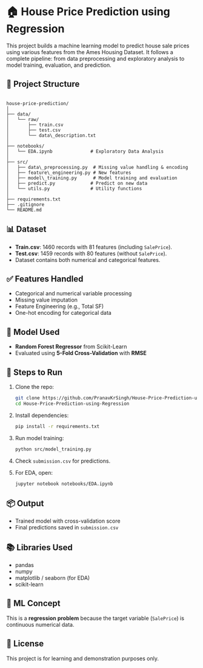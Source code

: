 
# 🏠 House Price Prediction using Regression

This project builds a machine learning model to predict house sale prices using various features from the Ames Housing Dataset. It follows a complete pipeline: from data preprocessing and exploratory analysis to model training, evaluation, and prediction.

## 📂 Project Structure

```

house-price-prediction/
│
├── data/
│   └── raw/
│       ├── train.csv
│       ├── test.csv
│       └── data\_description.txt
│
├── notebooks/
│   └── EDA.ipynb              # Exploratory Data Analysis
│
├── src/
│   ├── data\_preprocessing.py  # Missing value handling & encoding
│   ├── feature\_engineering.py # New features
│   ├── model\_training.py      # Model training and evaluation
│   ├── predict.py             # Predict on new data
│   └── utils.py               # Utility functions
│
├── requirements.txt
├── .gitignore
└── README.md

````

## 📊 Dataset

- **Train.csv**: 1460 records with 81 features (including `SalePrice`).
- **Test.csv**: 1459 records with 80 features (without `SalePrice`).
- Dataset contains both numerical and categorical features.

## ✅ Features Handled
- Categorical and numerical variable processing
- Missing value imputation
- Feature Engineering (e.g., Total SF)
- One-hot encoding for categorical data

## 🧠 Model Used

- **Random Forest Regressor** from Scikit-Learn
- Evaluated using **5-Fold Cross-Validation** with **RMSE**

## 📝 Steps to Run

1. Clone the repo:
    ```bash
    git clone https://github.com/PranavKrSingh/House-Price-Prediction-using-Regression.git
    cd House-Price-Prediction-using-Regression
    ```

2. Install dependencies:
    ```bash
    pip install -r requirements.txt
    ```

3. Run model training:
    ```bash
    python src/model_training.py
    ```

4. Check `submission.csv` for predictions.

5. For EDA, open:
    ```bash
    jupyter notebook notebooks/EDA.ipynb
    ```

## 📦 Output

- Trained model with cross-validation score
- Final predictions saved in `submission.csv`

## 📚 Libraries Used

- pandas
- numpy
- matplotlib / seaborn (for EDA)
- scikit-learn

## 🧠 ML Concept

This is a **regression problem** because the target variable (`SalePrice`) is continuous numerical data.

## 🧾 License

This project is for learning and demonstration purposes only.


